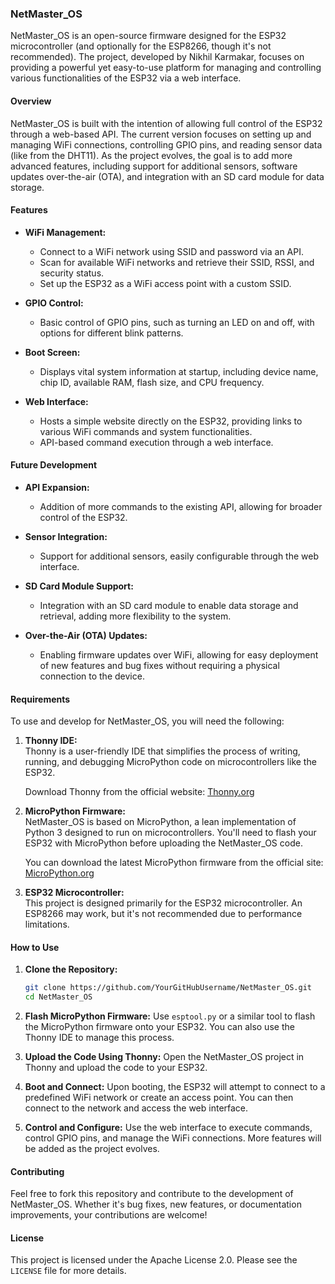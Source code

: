 ### NetMaster_OS

NetMaster_OS is an open-source firmware designed for the ESP32 microcontroller (and optionally for the ESP8266, though it's not recommended). The project, developed by Nikhil Karmakar, focuses on providing a powerful yet easy-to-use platform for managing and controlling various functionalities of the ESP32 via a web interface.

#### Overview

NetMaster_OS is built with the intention of allowing full control of the ESP32 through a web-based API. The current version focuses on setting up and managing WiFi connections, controlling GPIO pins, and reading sensor data (like from the DHT11). As the project evolves, the goal is to add more advanced features, including support for additional sensors, software updates over-the-air (OTA), and integration with an SD card module for data storage.

#### Features

- **WiFi Management:**  
  - Connect to a WiFi network using SSID and password via an API.
  - Scan for available WiFi networks and retrieve their SSID, RSSI, and security status.
  - Set up the ESP32 as a WiFi access point with a custom SSID.

- **GPIO Control:**  
  - Basic control of GPIO pins, such as turning an LED on and off, with options for different blink patterns.

- **Boot Screen:**  
  - Displays vital system information at startup, including device name, chip ID, available RAM, flash size, and CPU frequency.

- **Web Interface:**  
  - Hosts a simple website directly on the ESP32, providing links to various WiFi commands and system functionalities.
  - API-based command execution through a web interface.

#### Future Development

- **API Expansion:**  
  - Addition of more commands to the existing API, allowing for broader control of the ESP32.
  
- **Sensor Integration:**  
  - Support for additional sensors, easily configurable through the web interface.

- **SD Card Module Support:**  
  - Integration with an SD card module to enable data storage and retrieval, adding more flexibility to the system.

- **Over-the-Air (OTA) Updates:**  
  - Enabling firmware updates over WiFi, allowing for easy deployment of new features and bug fixes without requiring a physical connection to the device.

#### Requirements

To use and develop for NetMaster_OS, you will need the following:

1. **Thonny IDE:**  
   Thonny is a user-friendly IDE that simplifies the process of writing, running, and debugging MicroPython code on microcontrollers like the ESP32.

   Download Thonny from the official website: [Thonny.org](https://thonny.org)

2. **MicroPython Firmware:**  
   NetMaster_OS is based on MicroPython, a lean implementation of Python 3 designed to run on microcontrollers. You'll need to flash your ESP32 with MicroPython before uploading the NetMaster_OS code.

   You can download the latest MicroPython firmware from the official site: [MicroPython.org](https://micropython.org)

3. **ESP32 Microcontroller:**  
   This project is designed primarily for the ESP32 microcontroller. An ESP8266 may work, but it's not recommended due to performance limitations.

#### How to Use

1. **Clone the Repository:**
   ```bash
   git clone https://github.com/YourGitHubUsername/NetMaster_OS.git
   cd NetMaster_OS
   ```

2. **Flash MicroPython Firmware:**
   Use `esptool.py` or a similar tool to flash the MicroPython firmware onto your ESP32. You can also use the Thonny IDE to manage this process.

3. **Upload the Code Using Thonny:**
   Open the NetMaster_OS project in Thonny and upload the code to your ESP32.

4. **Boot and Connect:**
   Upon booting, the ESP32 will attempt to connect to a predefined WiFi network or create an access point. You can then connect to the network and access the web interface.

5. **Control and Configure:**
   Use the web interface to execute commands, control GPIO pins, and manage the WiFi connections. More features will be added as the project evolves.

#### Contributing

Feel free to fork this repository and contribute to the development of NetMaster_OS. Whether it's bug fixes, new features, or documentation improvements, your contributions are welcome!

#### License

This project is licensed under the Apache License 2.0. Please see the `LICENSE` file for more details.

